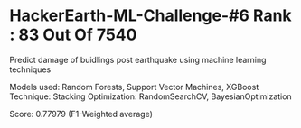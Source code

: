 # HackerEarth-ML-Challenge-#6 Rank : 83 Out Of 7540
Predict damage of buidlings post earthquake using machine learning techniques

Models used: Random Forests, Support Vector Machines, XGBoost
Technique: Stacking
Optimization: RandomSearchCV, BayesianOptimization

Score: 0.77979 (F1-Weighted average)
